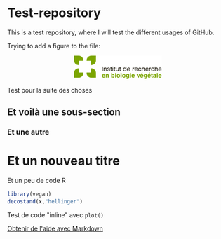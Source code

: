 # Test-repository
This is a test repository, where I will test the different usages of GitHub.

Trying to add a figure to the file:

<p align="center">
<img src="images/irbv.png" width="200">
</p>

Test pour la suite des choses

## Et voilà une sous-section

### Et une autre

# Et un nouveau titre

Et un peu de code R
```R
library(vegan)
decostand(x,"hellinger")
```

Test de code "inline" avec `plot()`

[Obtenir de l'aide avec Markdown](https://docs.github.com/en/get-started/writing-on-github/getting-started-with-writing-and-formatting-on-github/basic-writing-and-formatting-syntax)
